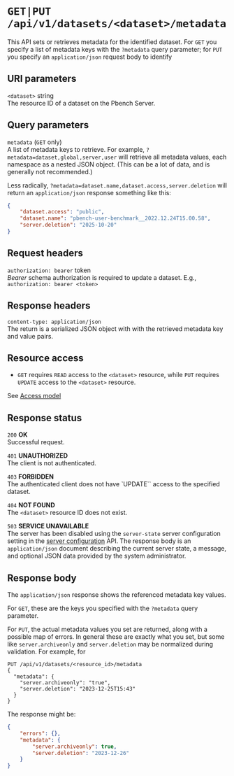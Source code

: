 # `GET|PUT /api/v1/datasets/<dataset>/metadata`

This API sets or retrieves metadata for the identified dataset. For `GET` you
specify a list of metadata keys with the `?metadata` query parameter; for `PUT`
you specify an `application/json` request body to identify

## URI parameters

`<dataset>` string \
The resource ID of a dataset on the Pbench Server.

## Query parameters

`metadata` (`GET` only) \
A list of metadata keys to retrieve. For example, `?metadata=dataset,global,server,user`
will retrieve all metadata values, each namespace as a nested JSON object. (This can
be a lot of data, and is generally not recommended.)

Less radically, `?metadata=dataset.name,dataset.access,server.deletion` will return
an `application/json` response something like this:

```json
{
    "dataset.access": "public",
    "dataset.name": "pbench-user-benchmark__2022.12.24T15.00.58",
    "server.deletion": "2025-10-20"
}
```

## Request headers

`authorization: bearer` token \
*Bearer* schema authorization is required to update a dataset.
E.g., `authorization: bearer <token>`

## Response headers

`content-type: application/json` \
The return is a serialized JSON object with with the retrieved metadata key and
value pairs.

## Resource access

* `GET` requires `READ` access to the `<dataset>` resource, while `PUT` requires
`UPDATE` access to the `<dataset>` resource.

See [Access model](../access_model.md)

## Response status

`200`   **OK** \
Successful request.

`401`   **UNAUTHORIZED** \
The client is not authenticated.

`403`   **FORBIDDEN** \
The authenticated client does not have `UPDATE`` access to the specified dataset.

`404`   **NOT FOUND** \
The `<dataset>` resource ID does not exist.

`503`   **SERVICE UNAVAILABLE** \
The server has been disabled using the `server-state` server configuration
setting in the [server configuration](./server_config.md) API. The response
body is an `application/json` document describing the current server state,
a message, and optional JSON data provided by the system administrator.

## Response body

The `application/json` response shows the referenced metadata key values.

For `GET`, these are the keys you specified with the `?metadata`
query parameter.

For `PUT`, the actual metadata values you set are returned, along with a
possible map of errors. In general these are exactly what you set, but
some like `server.archiveonly` and `server.deletion` may be normalized
during validation. For example, for

```
PUT /api/v1/datasets/<resource_id>/metadata
{
  "metadata": {
    "server.archiveonly": "true",
    "server.deletion": "2023-12-25T15:43"
  }
}
```

The response might be:

```json
{
    "errors": {},
    "metadata": {
        "server.archiveonly": true,
        "server.deletion": "2023-12-26"
    }
}
```
